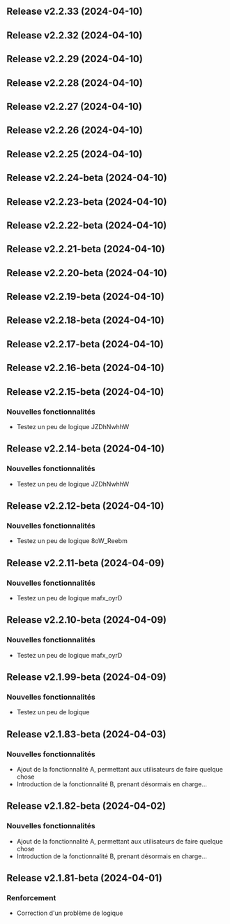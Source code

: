 ## Release v2.2.33 (2024-04-10)

## Release v2.2.32 (2024-04-10)

## Release v2.2.29 (2024-04-10)

## Release v2.2.28 (2024-04-10)

## Release v2.2.27 (2024-04-10)

## Release v2.2.26 (2024-04-10)

## Release v2.2.25 (2024-04-10)

## Release v2.2.24-beta (2024-04-10)

## Release v2.2.23-beta (2024-04-10)

## Release v2.2.22-beta (2024-04-10)

## Release v2.2.21-beta (2024-04-10)

## Release v2.2.20-beta (2024-04-10)

## Release v2.2.19-beta (2024-04-10)

## Release v2.2.18-beta (2024-04-10)

## Release v2.2.17-beta (2024-04-10)

## Release v2.2.16-beta (2024-04-10)

## Release v2.2.15-beta (2024-04-10)

### Nouvelles fonctionnalités

- Testez un peu de logique JZDhNwhhW

## Release v2.2.14-beta (2024-04-10)

### Nouvelles fonctionnalités

- Testez un peu de logique JZDhNwhhW

## Release v2.2.12-beta (2024-04-10)

### Nouvelles fonctionnalités

- Testez un peu de logique 8oW_Reebm

## Release v2.2.11-beta (2024-04-09)

### Nouvelles fonctionnalités

- Testez un peu de logique mafx_oyrD

## Release v2.2.10-beta (2024-04-09)

### Nouvelles fonctionnalités

- Testez un peu de logique mafx_oyrD

## Release v2.1.99-beta (2024-04-09)

### Nouvelles fonctionnalités

- Testez un peu de logique

## Release v2.1.83-beta (2024-04-03)

### Nouvelles fonctionnalités

- Ajout de la fonctionnalité A, permettant aux utilisateurs de faire quelque chose
- Introduction de la fonctionnalité B, prenant désormais en charge...

## Release v2.1.82-beta (2024-04-02)

### Nouvelles fonctionnalités

- Ajout de la fonctionnalité A, permettant aux utilisateurs de faire quelque chose
- Introduction de la fonctionnalité B, prenant désormais en charge...

## Release v2.1.81-beta (2024-04-01)

### Renforcement

- Correction d'un problème de logique
